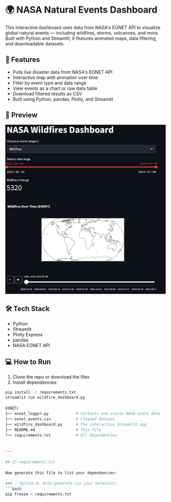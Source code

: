 # 🌍 NASA Natural Events Dashboard

This interactive dashboard uses data from NASA's EONET API to visualize global natural events — including wildfires, storms, volcanoes, and more. Built with Python and Streamlit, it features animated maps, data filtering, and downloadable datasets.

## 🚀 Features

- Pulls live disaster data from NASA's EONET API
- Interactive map with animation over time
- Filter by event type and date range
- View events as a chart or raw data table
- Download filtered results as CSV
- Built using Python, pandas, Plotly, and Streamlit

## 🎥 Preview
![Dashboard Preview](dashboard_preview.png)

## 🛠 Tech Stack

- Python
- Streamlit
- Plotly Express
- pandas
- NASA EONET API

## 💻 How to Run

1. Clone the repo or download the files
2. Install dependencies:

```bash
pip install -r requirements.txt
streamlit run wildfire_dashboard.py

EONET/
├── eonet_logger.py            # Collects and stores NASA event data
├── eonet_events.csv           # Cleaned dataset
├── wildfire_dashboard.py      # The interactive Streamlit app
├── README.md                  # This file
└── requirements.txt           # All dependencies


---

## 📦 requirements.txt

Now generate this file to list your dependencies:

### ✅ Option A: Auto-generate (in your terminal):
```bash
pip freeze > requirements.txt
